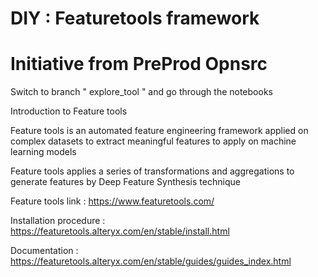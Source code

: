 # DIY : Featuretools framework
# Initiative from PreProd Opnsrc

Switch to branch " explore_tool " and go through the notebooks

Introduction to Feature tools

Feature tools is an automated feature engineering framework applied on complex datasets to extract meaningful features to apply on machine learning models

Feature tools applies a series of transformations and aggregations to generate features by Deep Feature Synthesis technique

Feature tools link : https://www.featuretools.com/

Installation procedure : https://featuretools.alteryx.com/en/stable/install.html

Documentation : https://featuretools.alteryx.com/en/stable/guides/guides_index.html